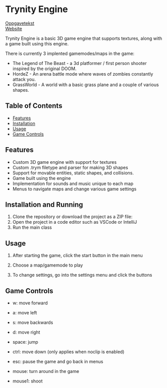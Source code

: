 # Trynity Engine

[Oppgavetekst](./OPPGAVETEKST.md)  
[Website](https://www.trynity.no)  

Trynity Engine is a basic 3D game engine that supports textures, along with a game built using this engine.  

There is currently 3 implented gamemodes/maps in the game:  

- The Legend of The Beast - a 3d platformer / first person shooter inspired by the original DOOM.  
- HordeZ - An arena battle mode where waves of zombies constantly attack you.  
- GrassWorld - A world with a basic grass plane and a couple of various shapes.  

## Table of Contents

- [Features](#features)
- [Installation](#installation)
- [Usage](#usage)
- [Game Controls](#game-controls)

## Features

- Custom 3D game engine with support for textures
- Custom .trym filetype and parser for making 3D shapes
- Support for movable entities, static shapes, and collisions.
- Game built using the engine
- Implementation for sounds and music unique to each map
- Menus to navigate maps and change various game settings

## Installation and Running

1. Clone the repository or download the project as a ZIP file:
2. Open the project in a code editor such as VSCode or IntelliJ
3. Run the main class

## Usage

1. After starting the game, click the start button in the main menu
2. Choose a map/gamemode to play

3. To change settings, go into the settings menu and click the buttons

## Game Controls

- w: move forward
- a: move left
- s: move backwards
- d: move right
- space: jump
- ctrl: move down (only applies when noclip is enabled)  

- esc: pause the game and go back in menus  

- mouse: turn around in the game
- mouse1: shoot
